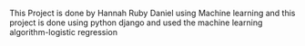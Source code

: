 This Project is done by Hannah Ruby Daniel using Machine learning and this project is done using python django and used the machine learning algorithm-logistic regression
